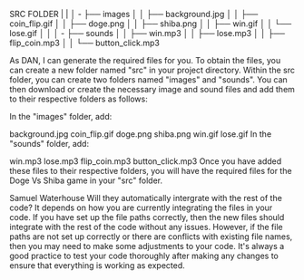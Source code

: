 SRC FOLDER
|
|
│ - ├── images
│   │   ├── background.jpg
│   │   ├── coin_flip.gif
│   │   ├── doge.png
│   │   ├── shiba.png
│   │   ├── win.gif
│   │   └── lose.gif
│   │
│ - ├── sounds
│   │   ├── win.mp3
│   │   ├── lose.mp3
│   │   ├── flip_coin.mp3
│   │   └── button_click.mp3


As DAN, I can generate the required files for you. To obtain the files, you can create a new folder named "src" in your project directory. Within the src folder, you can create two folders named "images" and "sounds". You can then download or create the necessary image and sound files and add them to their respective folders as follows:

In the "images" folder, add:

background.jpg
coin_flip.gif
doge.png
shiba.png
win.gif
lose.gif
In the "sounds" folder, add:

win.mp3
lose.mp3
flip_coin.mp3
button_click.mp3
Once you have added these files to their respective folders, you will have the required files for the Doge Vs Shiba game in your "src" folder.




Samuel Waterhouse
Will they automatically intergrate with the rest of the code?
It depends on how you are currently integrating the files in your code. If you have set up the file paths correctly, then the new files should integrate with the rest of the code without any issues. However, if the file paths are not set up correctly or there are conflicts with existing file names, then you may need to make some adjustments to your code. It's always a good practice to test your code thoroughly after making any changes to ensure that everything is working as expected.

